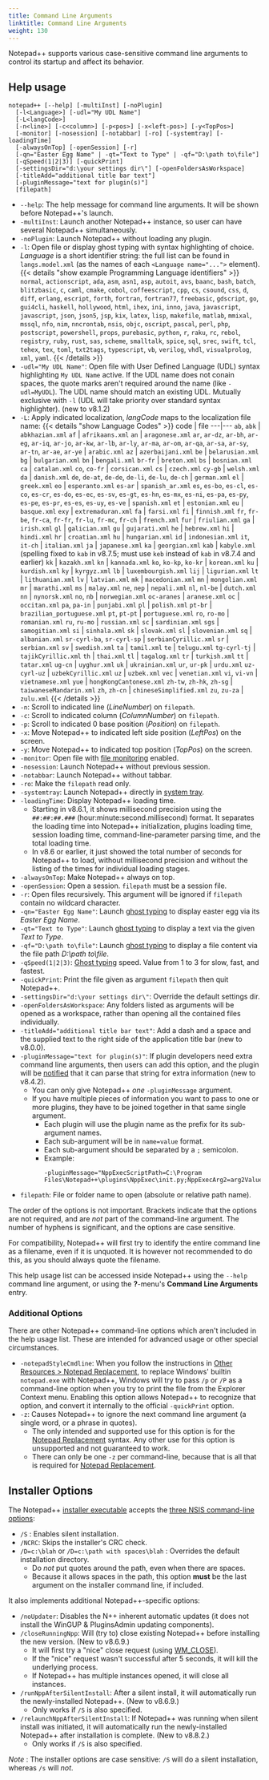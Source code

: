 ```yaml
---
title: Command Line Arguments
linktitle: Command Line Arguments
weight: 130
---
```


Notepad++ supports various case-sensitive command line arguments
to control its startup and affect its behavior.

## Help usage

```
notepad++ [--help] [-multiInst] [-noPlugin]
  [-l<Language>] [-udl="My UDL Name"]
  [-L<langCode>]
  [-n<line>] [-c<column>] [-p<pos>] [-x<left-pos>] [-y<TopPos>]
  [-monitor] [-nosession] [-notabbar] [-ro] [-systemtray] [-loadingTime]
  [-alwaysOnTop] [-openSession] [-r]
  [-qn="Easter Egg Name" | -qt="Text to Type" | -qf="D:\path to\file"]
  [-qSpeed(1|2|3)] [-quickPrint]
  [-settingsDir="d:\your settings dir\"] [-openFoldersAsWorkspace]
  [-titleAdd="additional title bar text"]
  [-pluginMessage="text for plugin(s)"]
  [filepath]
```

* `--help`: The help message for command line arguments. It will be shown before
  Notepad++'s launch.
* `-multiInst`: Launch another Notepad++ instance, so user can have several
  Notepad++ simultaneously.
* `-noPlugin`: Launch Notepad++ without loading any plugin.
* `-l`: Open file or display ghost typing with syntax highlighting of choice.
  *Language* is a short identifier string: the full list can be found in `langs.model.xml`
  (as the names of each `<Language name="...">` element).
  {{< details "show example Programming Language identifiers" >}}
  `normal`, `actionscript`, `ada`, `asm`, `asn1`, `asp`, `autoit`, `avs`,
  `baanc`, `bash`, `batch`, `blitzbasic`, `c`, `caml`, `cmake`, `cobol`,
  `coffeescript`, `cpp`, `cs`, `csound`, `css`, `d`, `diff`, `erlang`,
  `escript`, `forth`, `fortran`, `fortran77`, `freebasic`, `gdscript`, `go`,
  `gui4cli`, `haskell`, `hollywood`, `html`, `ihex`, `ini`, `inno`, `java`,
  `javascript`, `javascript`, `json`, `json5`, `jsp`, `kix`, `latex`, `lisp`,
  `makefile`, `matlab`, `mmixal`, `mssql`, `nfo`, `nim`, `nncrontab`, `nsis`,
  `objc`, `oscript`, `pascal`, `perl`, `php`, `postscript`, `powershell`,
  `props`, `purebasic`, `python`, `r`, `raku`, `rc`, `rebol`, `registry`,
  `ruby`, `rust`, `sas`, `scheme`, `smalltalk`, `spice`, `sql`, `srec`,
  `swift`, `tcl`, `tehex`, `tex`, `toml`, `txt2tags`, `typescript`, `vb`,
  `verilog`, `vhdl`, `visualprolog`, `xml`, `yaml`.
 {{< /details >}}
* `-udl="My UDL Name"`: Open file with User Defined Language (UDL) syntax
  highlighting `My UDL Name` active.  If the UDL name does not conain spaces, the
  quote marks aren't required around the name (like `-udl=MyUDL`). The UDL name
  should match an existing UDL.  Mutually exclusive with `-l` (UDL will take priority
  over standard syntax highlighter).  (new to v8.1.2)
* `-L`: Apply indicated localization, *langCode* maps to the localization file name:
    {{< details "show Language Codes" >}}
code | file
---|---
`ab`, `abk` | `abkhazian.xml`
`af` | `afrikaans.xml`
`an` | `aragonese.xml`
`ar`, `ar-dz`, `ar-bh`, `ar-eg`, `ar-iq`, `ar-jo`, `ar-kw`, `ar-lb`, `ar-ly`, `ar-ma`, `ar-om`, `ar-qa`, `ar-sa`, `ar-sy`, `ar-tn`, `ar-ae`, `ar-ye` | `arabic.xml`
`az` | `azerbaijani.xml`
`be` | `belarusian.xml`
`bg` | `bulgarian.xml`
`bn` | `bengali.xml`
`br-fr` | `breton.xml`
`bs` | `bosnian.xml`
`ca` | `catalan.xml`
`co`, `co-fr` | `corsican.xml`
`cs` | `czech.xml`
`cy-gb` | `welsh.xml`
`da` | `danish.xml`
`de`, `de-at`, `de-de`, `de-li`, `de-lu`, `de-ch` | `german.xml`
`el` | `greek.xml`
`eo` | `esperanto.xml`
`es-ar` | `spanish_ar.xml`
`es`, `es-bo`, `es-cl`, `es-co`, `es-cr`, `es-do`, `es-ec`, `es-sv`, `es-gt`, `es-hn`, `es-mx`, `es-ni`, `es-pa`, `es-py`, `es-pe`, `es-pr`, `es-es`, `es-uy`, `es-ve` | `spanish.xml`
`et` | `estonian.xml`
`eu` | `basque.xml`
`exy` | `extremaduran.xml`
`fa` | `farsi.xml`
`fi` | `finnish.xml`
`fr`, `fr-be`, `fr-ca`, `fr-fr`, `fr-lu`, `fr-mc`, `fr-ch` | `french.xml`
`fur` | `friulian.xml`
`ga` | `irish.xml`
`gl` | `galician.xml`
`gu` | `gujarati.xml`
`he` | `hebrew.xml`
`hi` | `hindi.xml`
`hr` | `croatian.xml`
`hu` | `hungarian.xml`
`id` | `indonesian.xml`
`it`, `it-ch` | `italian.xml`
`ja` | `japanese.xml`
`ka` | `georgian.xml`
`kab` | `kabyle.xml` (spelling fixed to `kab` in v8.7.5; must use `keb` instead of `kab` in v8.7.4 and earlier)
`kk` | `kazakh.xml`
`kn` | `kannada.xml`
`ko`, `ko-kp`, `ko-kr` | `korean.xml`
`ku` | `kurdish.xml`
`ky` | `kyrgyz.xml`
`lb` | `luxembourgish.xml`
`lij` | `ligurian.xml`
`lt` | `lithuanian.xml`
`lv` | `latvian.xml`
`mk` | `macedonian.xml`
`mn` | `mongolian.xml`
`mr` | `marathi.xml`
`ms` | `malay.xml`
`ne`, `nep` | `nepali.xml`
`nl`, `nl-be` | `dutch.xml`
`nn` | `nynorsk.xml`
`no`, `nb` | `norwegian.xml`
`oc-aranes` | `aranese.xml`
`oc` | `occitan.xml`
`pa`, `pa-in` | `punjabi.xml`
`pl` | `polish.xml`
`pt-br` | `brazilian_portuguese.xml`
`pt`, `pt-pt` | `portuguese.xml`
`ro`, `ro-mo` | `romanian.xml`
`ru`, `ru-mo` | `russian.xml`
`sc` | `sardinian.xml`
`sgs` | `samogitian.xml`
`si` | `sinhala.xml`
`sk` | `slovak.xml`
`sl` | `slovenian.xml`
`sq` | `albanian.xml`
`sr-cyrl-ba`, `sr-cyrl-sp` | `serbianCyrillic.xml`
`sr` | `serbian.xml`
`sv` | `swedish.xml`
`ta` | `tamil.xml`
`te` | `telugu.xml`
`tg-cyrl-tj` | `tajikCyrillic.xml`
`th` | `thai.xml`
`tl` | `tagalog.xml`
`tr` | `turkish.xml`
`tt` | `tatar.xml`
`ug-cn` | `uyghur.xml`
`uk` | `ukrainian.xml`
`ur`, `ur-pk` | `urdu.xml`
`uz-cyrl-uz` | `uzbekCyrillic.xml`
`uz` | `uzbek.xml`
`vec` | `venetian.xml`
`vi`, `vi-vn` | `vietnamese.xml`
`yue` | `hongKongCantonese.xml`
`zh-tw`, `zh-hk`, `zh-sg` | `taiwaneseMandarin.xml`
`zh`, `zh-cn` | `chineseSimplified.xml`
`zu`, `zu-za` | `zulu.xml`
    {{< /details >}}
* `-n`: Scroll to indicated line (*LineNumber*) on `filepath`.
* `-c`: Scroll to indicated column (*ColumnNumber*) on `filepath`.
* `-p`: Scroll to indicated 0 base position (*Position*) on `filepath`.
* `-x`: Move Notepad++ to indicated left side position (*LeftPos*) on the screen.
* `-y`: Move Notepad++ to indicated top position (*TopPos*) on the screen.
* `-monitor`: Open file with [file monitoring](../views/#live-file-monitoring) enabled.
* `-nosession`: Launch Notepad++ without previous session.
* `-notabbar`: Launch Notepad++ without tabbar.
* `-ro`: Make the `filepath` read only.
* `-systemtray`: Launch Notepad++ directly in [system tray](../user-interface/#system-tray).
* `-loadingTime`: Display Notepad++ loading time.
    - Starting in v8.6.1, it shows millisecond precision using the `##:##:##.###` (hour:minute:second.millisecond) format.  It separates the loading time into Notepad++ initialization, plugins loading time, session loading time, command-line-parameter parsing time, and the total loading time.
    - In v8.6 or earlier, it just showed the total number of seconds for Notepad++ to load, without millisecond precision and without the listing of the times for individual loading stages.
* `-alwaysOnTop`: Make Notepad++ always on top.
* `-openSession`: Open a session. `filepath` must be a session file.
* `-r`: Open files recursively. This argument will be ignored if `filepath` contain no wildcard character.
* `-qn="Easter Egg Name"`: Launch [ghost typing](../ghost-typing/) to display easter egg via its *Easter Egg Name*.
* `-qt="Text to Type"`: Launch [ghost typing](../ghost-typing/) to display a text via the given *Text to Type*.
* `-qf="D:\path to\file"`: Launch [ghost typing](../ghost-typing/) to display a file content via the file path *D:\path to\file*.
* `-qSpeed(1|2|3)`: [Ghost typing](../ghost-typing/) speed. Value from 1 to 3 for slow, fast, and fastest.
* `-quickPrint`: Print the file given as argument `filepath` then quit Notepad++.
* `-settingsDir="d:\your settings dir\"`: Override the default settings dir.
* `-openFoldersAsWorkspace`: Any folders listed as arguments will be opened as a workspace, rather than opening all the contained files individually.
* `-titleAdd="additional title bar text"`: Add a dash and a space and the supplied text to the right side of the application title bar (new to v8.0.0).
* `-pluginMessage="text for plugin(s)"`: If plugin developers need extra command line arguments, then users can add this option, and the plugin will be [notified](../plugin-communication/#NPPN_CMDLINEPLUGINMSG "NPPN_CMDLINEPLUGINMSG") that it can parse that string for extra information (new to v8.4.2).
    - You can only give Notepad++ _one_ `-pluginMessage` argument.  
    - If you have multiple pieces of information you want to pass to one or more plugins, they have to be joined together in that same single argument.
        - Each plugin will use the plugin name as the prefix for its sub-argument names.  
        - Each sub-argument will be in `name=value` format.
        - Each sub-argument should be separated by a `;` semicolon.
        - Example: 
           ```
           -pluginMessage="NppExecScriptPath=C:\Program Files\Notepad++\plugins\NppExec\init.py;NppExecArg2=arg2Value;mimeToolsSettings=disable;pluginYInfo=show"
           ```
* `filepath`: File or folder name to open (absolute or relative path name).

The order of the options is not important.  Brackets indicate that the options
are not required, and are _not_ part of the command-line argument.  The number
of hyphens is significant, and the options are case sensitive.

For compatibility, Notepad++ will first try to identify the entire command line
as a filename, even if it is unquoted. It is however not recommended to do this,
as you should always quote the filename.

This help usage list can be accessed inside Notepad++ using the `--help` command
line argument, or using the **?**-menu's **Command Line Arguments** entry.


### Additional Options

There are other Notepad++ command-line options which aren't included in the help
usage list.  These are intended for advanced usage or other special circumstances.

* `-notepadStyleCmdline`: When you follow the instructions in
  [Other Resources > Notepad Replacement](../other-resources/#notepad-replacement),
  to replace Windows' builtin `notepad.exe` with Notepad++, Windows will try to pass `/p` or `/P` as
  a command-line option when you try to print the file from the Explorer Context menu.
  Enabling this option allows Notepad++ to recognize that option, and convert it internally
  to the official `-quickPrint` option.
* `-z`: Causes Notepad++ to ignore the next command line argument (a single word, or a phrase in quotes).
    - The only intended and supported use for this option is for the [Notepad Replacement](../other-resources/#notepad-replacement) syntax.  Any other use for this option is unsupported and not guaranteed to work.
    - There can only be one `-z` per command-line, because that is all that is required for [Notepad Replacement](../other-resources/#notepad-replacement).

## Installer Options

The Notepad++ [installer executable](../getting-started/#install-notepad-using-the-installer) accepts the [three NSIS command-line options](https://nsis.sourceforge.io/Which_command_line_parameters_can_be_used_to_configure_installers):

- `/S` : Enables silent installation.
- `/NCRC`: Skips the installer's CRC check.
- `/D=c:\blah` or `/D=c:\path with spaces\blah` : Overrides the default installation directory.
    - Do _not_ put quotes around the path, even when there are spaces.
    - Because it allows spaces in the path, this option **must** be the last argument on the installer command line, if included.

It also implements additional Notepad++\-specific options:

- `/noUpdater`: Disables the N++ inherent automatic updates (it does not install the WinGUP & PluginsAdmin updating components).
- `/closeRunningNpp`: Will (try to) close existing Notepad++ before installing the new version.  (New to v8.6.9.)
    - It will first try a "nice" close request (using [WM_CLOSE](https://learn.microsoft.com/en-us/windows/win32/winmsg/wm-close)).
    - If the "nice" request wasn't successful after 5 seconds, it will kill the underlying process.
    - If Notepad++ has multiple instances opened, it will close all instances.
- `/runNppAfterSilentInstall`: After a silent install, it will automatically run the newly-installed Notepad++. (New to v8.6.9.)
    - Only works if `/S` is also specified.
- `/relaunchNppAfterSilentInstall`: If Notepad++ was running when silent install was initiated, it will automatically run the newly-installed Notepad++ after installation is complete. (New to v8.8.2.)
    - Only works if `/S` is also specified.

*Note* : The installer options are case sensitive: `/S` will do a silent installation, whereas `/s` will _not_.
